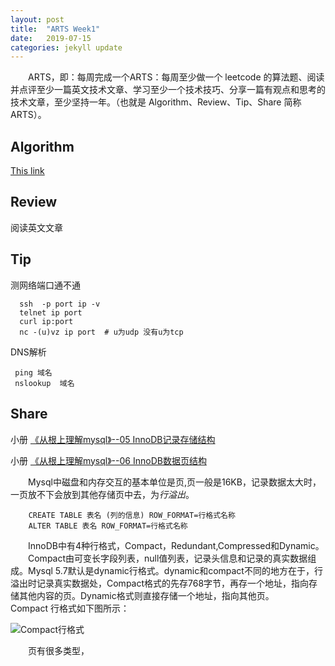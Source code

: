 ```yaml
---
layout: post
title:  "ARTS Week1"
date:   2019-07-15 
categories: jekyll update
---
```

　　ARTS，即：每周完成一个ARTS：每周至少做一个 leetcode 的算法题、阅读并点评至少一篇英文技术文章、学习至少一个技术技巧、分享一篇有观点和思考的技术文章，至少坚持一年。（也就是 Algorithm、Review、Tip、Share 简称ARTS）。

## Algorithm

[This link](http://example.net/)

## Review

阅读英文文章

## Tip

测网络端口通不通  

```Shell
  ssh  -p port ip -v
  telnet ip port
  curl ip:port
  nc -(u)vz ip port  # u为udp 没有u为tcp
```

DNS解析  

```Shell
 ping 域名
 nslookup  域名
```

## Share

小册 [《从根上理解mysql》--05 InnoDB记录存储结构](https://juejin.im/book/5bffcbc9f265da614b11b731/section/5bffda656fb9a049b13deba8)  

小册 [《从根上理解mysql》--06 InnoDB数据页结构](https://juejin.im/book/5bffcbc9f265da614b11b731/section/5bffdb30518825773a2ed38c)

　　Mysql中磁盘和内存交互的基本单位是页,页一般是16KB，记录数据太大时，一页放不下会放到其他存储页中去，为*行溢出*。

```Mysql
    CREATE TABLE 表名 (列的信息) ROW_FORMAT=行格式名称
    ALTER TABLE 表名 ROW_FORMAT=行格式名称
```  

　　InnoDB中有4种行格式，Compact，Redundant,Compressed和Dynamic。  
　　Compact由可变长字段列表，null值列表，记录头信息和记录的真实数据组成。Mysql 5.7默认是dynamic行格式。dynamic和compact不同的地方在于，行溢出时记录真实数据处，Compact格式的先存768字节，再存一个地址，指向存储其他内容的页。Dynamic格式则直接存储一个地址，指向其他页。  
Compact 行格式如下图所示：  

![Compact行格式](https://user-gold-cdn.xitu.io/2019/2/21/169104f5702043d7?w=783&h=250&f=png&s=43461)  

　　页有很多类型，